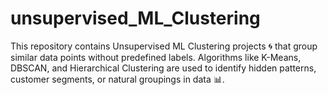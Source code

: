 # unsupervised_ML_Clustering
This repository contains Unsupervised ML Clustering projects 🌀 that group similar data points without predefined labels. Algorithms like K-Means, DBSCAN, and Hierarchical Clustering are used to identify hidden patterns, customer segments, or natural groupings in data 📊.
